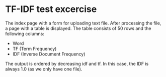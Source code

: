 # TF-IDF test excercise

The index page with a form for uploading text file. After processing the file, a page with a table is displayed. The table consists of 50 rows and the following columns:

- Word
- TF (Term Frequency)
- IDF (Inverse Document Frequency)

The output is ordered by decreasing idf and tf. In this case, the IDF is always 1.0 (as we only have one file).
